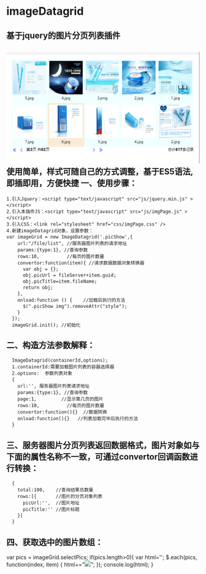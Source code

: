 # imageDatagrid
基于jquery的图片分页列表插件
---------------------------
![](https://github.com/kekenaer/imageDatagrid/blob/master/imageDatagrid.png?raw=true)  
    使用简单，样式可随自己的方式调整，基于ES5语法,即插即用，方便快捷
一、使用步骤：
------------
    1.引入Jquery：<script type="text/javascript" src="js/jquery.min.js" ></script>
    2.引入本插件JS：<script type="text/javascript" src="js/imgPage.js" ></script>
    3.引入CSS：<link rel="stylesheet" href="css/imgPage.css" />
    4.新建imageDatagrid对象，设置参数：
    var imageGrid = new ImageDatagrid('.picShow',{
        url:"/file/list", //服务器图片列表的请求地址
        params:{type:1}, //查询参数
        rows:10,          //每页的图片数量
        convertor:function(item){ //请求数据数据对象转换器
          var obj = {};
          obj.picUrl = fileServer+item.guid;
          obj.picTitle=item.fileName;
          return obj;
        },
        onload:function () {    //加载后执行的方法
          $(".picShow img").removeAttr("style");
        }
      });
      imageGrid.init(); //初始化
二、构造方法参数解释：
--------------------
      ImageDatagrid(containerId,options);
      1.containerId:需要加载图片列表的容器选择器
      2.options:  参数列表对象
      {
        url:'', 服务器图片列表请求地址
        params:{type:1}, //查询参数
        page:1,         //显示第几页的图片
        rows:10,          //每页的图片数量
        convertor:function(){}  //数据转换
        onload:function(){}   //列表加载完毕后执行的方法 
      }
三、服务器图片分页列表返回数据格式，图片对象如与下面的属性名称不一致，可通过convertor回调函数进行转换：
--------------------
      {
        total:100,    //查询结果总数量
        rows:[{       //图片的分页对象列表
          picUrl:'',  //图片地址
          picTitle:'' //图片标题
        }]       
      }
四、获取选中的图片数组：
---------------------------------
 var pics = imageGrid.selectPics;
 if(pics.length>0){
    var html='';
    $.each(pics, function(index, item) {
        html+="<img src='"+item+"'>";
    });
    console.log(html);
    }
